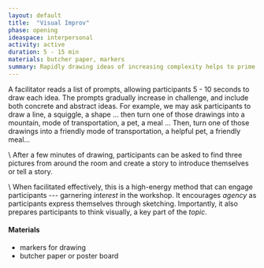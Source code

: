 ```yaml
---
layout: default
title:  "Visual Improv"
phase: opening
ideaspace: interpersonal
activity: active
duration: 5 - 15 min
materials: butcher paper, markers
summary: Rapidly drawing ideas of increasing complexity helps to prime for sketching and to suspend judgement.
---
```

A facilitator reads a list of prompts, allowing participants 5 - 10 seconds to draw each idea. The prompts gradually increase in challenge, and include both concrete and abstract ideas. For example, we may ask participants to draw a line, a squiggle, a shape … then turn one of those drawings into a mountain, mode of transportation, a pet, a meal ... Then, turn one of those drawings into a friendly mode of transportation, a helpful pet, a friendly meal…

\\
After a few minutes of drawing, participants can be asked to find three pictures from around the room and create a story to introduce themselves or tell a story.

\\
When facilitated effectively, this is a high-energy method that can engage participants --- garnering _interest_ in the workshop. It encourages _agency_ as participants express themselves through sketching. Importantly, it also prepares participants to think visually, a key part of the _topic_.

#### Materials
- markers for drawing
- butcher paper or poster board
